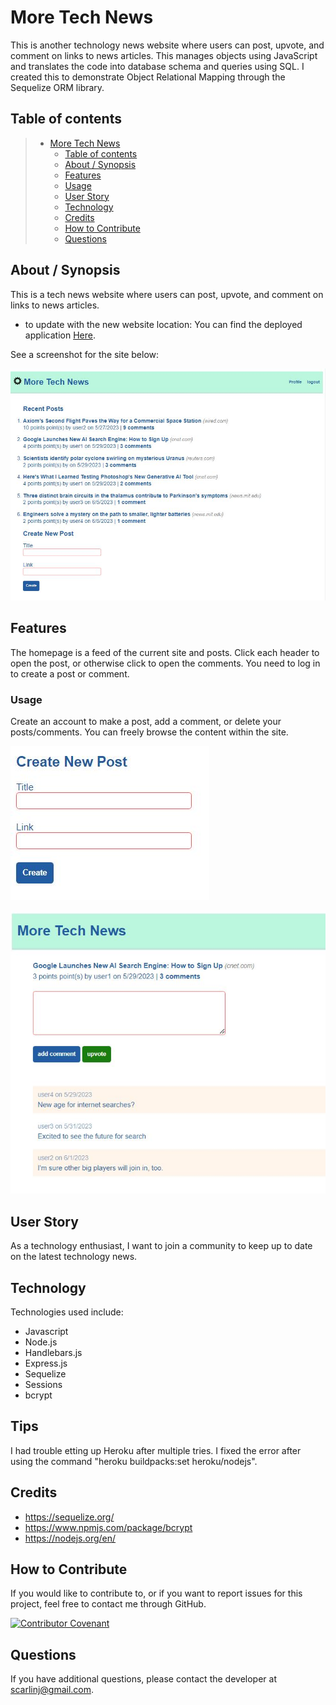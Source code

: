 # More Tech News

 This is another technology news website where users can post, upvote, and comment on links to news articles. This manages objects using JavaScript and translates the code into database schema and queries using SQL.  I created this to demonstrate Object Relational Mapping through the Sequelize ORM library.  

## Table of contents

> - [More Tech News](#more-tech-news)
>   - [Table of contents](#table-of-contents)
>   - [About / Synopsis](#about--synopsis)
>   - [Features](#features)
>   - [Usage](#usage)
>   - [User Story](#user-story)
>   - [Technology](#technology)
>   - [Credits](#credits)
>   - [How to Contribute](#How--to--Contribute)
>   - [Questions](#questions)

## About / Synopsis

This is a tech news website where users can post, upvote, and comment on links to news articles.  
* to update with the new website location: You can find the deployed application [Here](https://dashboard.heroku.com/apps/more-tech-frozen-tundra-12598).

See a screenshot for the site below:

![Image of the homepage](./public/images/MoreTechNews%20Homepage.JPG)

## Features

The homepage is a feed of the current site and posts.  Click each header to open the post, or otherwise click to open the comments.  You need to log in to create a post or comment.

### Usage

Create an account to make a post, add a comment, or delete your posts/comments.  You can freely browse the content within the site.

![Image of Create Post page](./public/images/CreatePost.JPG)

![Image of Post page with comments](./public/images/MoreTechNews%20Post%20with%20Comments.JPG)

## User Story

As a technology enthusiast, I want to join a community to keep up to date on the latest technology news.

## Technology

Technologies used include:
- Javascript
- Node.js
- Handlebars.js
- Express.js
- Sequelize
- Sessions
- bcrypt

## Tips

I had trouble etting up Heroku after multiple tries.  I fixed the error after using the command "heroku buildpacks:set heroku/nodejs".

## Credits

- https://sequelize.org/
- https://www.npmjs.com/package/bcrypt
- https://nodejs.org/en/

## How to Contribute

If you would like to contribute to, or if you want to report issues for this project, feel free to contact me through GitHub.

[![Contributor Covenant](https://img.shields.io/badge/Contributor%20Covenant-2.1-4baaaa.svg)](code_of_conduct.md)

## Questions

If you have additional questions, please contact the developer at scarlinj@gmail.com.